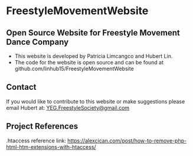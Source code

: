 # FreestyleMovementWebsite
## Open Source Website for Freestyle Movement Dance Company
* This website is developed by Patricia Limcangco and Hubert Lin.
* The code for the website is open source and can be found at github.com/linhub15/FreestyleMovementWebsite

## Contact
If you would like to contribute to this website or make suggestions please email Hubert at:
YEG.FreestyleSociety@gmail.com

## Project References

.htaccess reference link: https://alexcican.com/post/how-to-remove-php-html-htm-extensions-with-htaccess/
